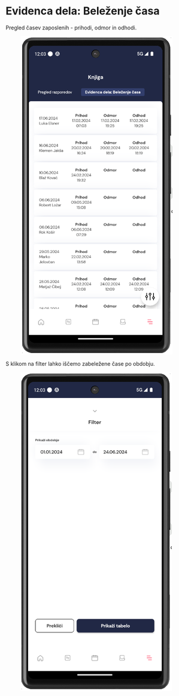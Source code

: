# Evidenca dela: Beleženje časa

Pregled časev zaposlenih - prihodi, odmor in odhodi.

<figure><img src="../../../.gitbook/assets/image (210).png" alt=""><figcaption></figcaption></figure>

S klikom na filter lahko iščemo zabeležene čase po obdobju.

<figure><img src="../../../.gitbook/assets/image (211).png" alt=""><figcaption></figcaption></figure>
